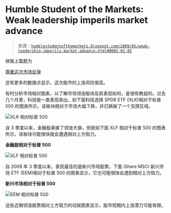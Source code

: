 <!--yml

category: 未分类

date: 2024-05-18 00:53:46

-->

# Humble Student of the Markets: Weak leadership imperils market advance

> 来源：[`humblestudentofthemarkets.blogspot.com/2009/05/weak-leadership-imperils-market-advance.html#0001-01-01`](https://humblestudentofthemarkets.blogspot.com/2009/05/weak-leadership-imperils-market-advance.html#0001-01-01)

继我上篇题为

[尊重这次市场反弹](http://humblestudentofthemarkets.blogspot.com/2009/05/respect-this-bear-market-rally.html)

还有更多的数据点显示，这次股市的上涨风险很高。

有时分析市场相对图表，以了解市场领涨板块及其表现如何，是很有教益的。过去几个月里，科技股一直表现突出。如下面科技选择 SPDR ETF (XLK)相对于标普 500 的图表所示，该板块相对于市场大幅下跌，并已跌破了一个支撑区域。

![XLK 相对标普 500](https://blogger.googleusercontent.com/img/b/R29vZ2xl/AVvXsEjJ-0LkKdElYZsdkZwgAbJdNxwWBE8LVbg5Rgc4AGESAtd7TDeFK0ybCRkBvHzzTT2OT4XYPLdecFTB3e8vu_xhHZGzBhqyZPTca9HTLS90aFtvbsAn_p1QaIkJ0upNkJc2eTVEdZxgDw0B/s1600-h/XLK+vs+SPX.JPG)

自 3 季度以来，金融股承接了领涨大旗，但是如下面 XLF 相对于标普 500 的图表所示，该板块可能很快就会遭遇相对上方阻力。

**金融股相对于标普 500**

![XLF 相对标普 500](https://blogger.googleusercontent.com/img/b/R29vZ2xl/AVvXsEjDm07QNWw1K33n4E-KnunePzGUPvSQFMrwosvUZrh0xcXJ09sNpLe8b0ZfzMemsxIcGJgcm-yXoPntwhAWfhFlKqbtGvdxHEk9ApEPDnCYwE41BOfYOifTwPQx3yQG7Us-1EZnpk6ZLhuv/s1600-h/XLF+vs+SPX.JPG)

自 2008 年 3 季度以来，表现最佳的是新兴市场股票。下面 iShare MSCI 新兴市场 ETF (EEM)相对于标普 500 的图表显示，它也可能很快会遇到相对上方阻力。

**新兴市场相对于标普 500**

![EEM 相对标普 500](https://blogger.googleusercontent.com/img/b/R29vZ2xl/AVvXsEhNUCHSd5j9grO4u2r1FcFhmxvrbhWnJkwhL-h6U15tjeL07ot5g8XgQ0nbyjGsvh8kREgrd_t5ifFdKDnmu8BpCEzS9rfs5OvpzzndTkvQqUI_F4BiAasymXZuSriz1k99L4qIYy-Yn3KV/s1600-h/EEM+vs+SPX.JPG)

这些近期领涨股票相对上方阻力的动摇图表显示，股市短期内上涨潜力可能有限。
